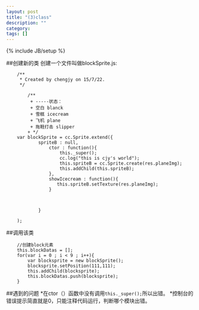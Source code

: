 ```yaml
---
layout: post
title: "(3)class"
description: ""
category: 
tags: []
---
```

{% include JB/setup %}

##创建新的类
创建一个文件叫做blockSprite.js:

        /**
         * Created by chengjy on 15/7/22.
         */

            /**
             + -----状态：
             + 空白 blanck
             + 雪糕 icecream
             + 飞机 plane
             + 拖鞋打击 slipper
            + */
        var blockSprite = cc.Sprite.extend({
                spriteB : null,
                    ctor : function(){
                        this._super();
                        cc.log("this is cjy's world");
                        this.spriteB = cc.Sprite.create(res.planeImg);
                        this.addChild(this.spriteB);
                    },
                    showIcecream : function(){
                       this.spriteB.setTexture(res.planeImg);
                    }



                }

        );



##调用该类

        //创建block元素
        this.blockDatas = [];
        for(var i = 0 ; i < 9 ; i++){
            var blocksprite = new blockSprite();
            blocksprite.setPosition(111,111);
            this.addChild(blocksprite);
            this.blockDatas.push(blocksprite);
        }


##遇到的问题
*在ctor（）函数中没有调用```this._super();```所以出错。
*控制台的错误提示简直就是0，只能注释代码运行，判断哪个模块出错。
